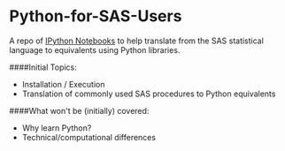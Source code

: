 # Python-for-SAS-Users
A repo of [IPython Notebooks](http://ipython.org/notebook.html) to help translate from the SAS statistical language to equivalents using Python libraries.

####Initial Topics:
- Installation / Execution
- Translation of commonly used SAS procedures to Python equivalents

####What won't be (initially) covered:
- Why learn Python?
- Technical/computational differences
